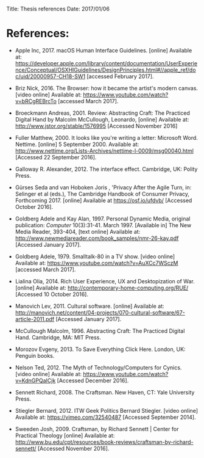Title: Thesis references
Date: 2017/01/06

# References:

<!--
EXAMPLE BOOK

Author, Initials., Year. Title of book. Edition. (only include this if not the first edition) Place of publication (this must be a town or city, not a country): Publisher.


EXAMPLE WEB

NHS Evidence, 2003. National Library of Guidelines. [online] Available at: <http://www.library.nhs.uk/guidelinesFinder> [Accessed 10 October 2009].


EXAMPLE JOURNAL OR MAGAZINE

Authors, Initials., Year. Title of article. Full Title of Journal or Magazine, [online] Available at: web address (quote the exact URL for the article) [Accessed date].

Kipper, D., 2008. Japan's new dawn. Popular Science and Technology, [online] Available at: <http://www.popsci.com/popsci37b144110vgn/html> [Accessed 22 June 2009].

EXAMPLE VIDEO

Mrgeorged, 2009. Top Gear The Stig revealed Full. [video online] Available at: <http://www.youtube.com/watch#!v=eTapK5dRaw4> [Accessed 23 June 2009].

EXAMPLE MAILINGLIST

Author, Initial., Year. Subject line, Title of Mailing List. [online] date of message. Available at: include web site address/URL (Uniform Resource Locator) [Accessed date].

Murrey, T., 2009. Sharing good practice, Forum for International Students. [online] 23 June 2009. Available at: <http://www.internationalstudentforum.com> [Accessed 23 June 2009].

-->

* Apple Inc, 2017. macOS Human Interface Guidelines. [online] Available at: <https://developer.apple.com/library/content/documentation/UserExperience/Conceptual/OSXHIGuidelines/DesignPrinciples.html#//apple_ref/doc/uid/20000957-CH18-SW1> [accessed February 2017].

* Briz Nick, 2016. The Browser: how it became the artist's modern canvas. [video online] Available at: <https://www.youtube.com/watch?v=bRCgREBrcTo> [accessed March 2017].

* Broeckmann Andreas, 2001. Review: Abstracting Craft: The Practiced Digital Hand by Malcolm McCullough, Leonardo, [online] Available at: <http://www.jstor.org/stable/1576995> [Accessed November 2016]

* Fuller Matthew, 2000. It looks like you're writing a letter: Microsoft Word. Nettime. [online] 5 September 2000. Available at: <http://www.nettime.org/Lists-Archives/nettime-l-0009/msg00040.html> [Accessed 22 September 2016].

* Galloway R. Alexander, 2012. The interface effect. Cambridge, UK: Polity Press.

* Gürses Seda and van Hoboken Joris , 'Privacy After the Agile Turn, in: Selinger et al (eds.), The Cambridge Handbook of Consumer Privacy, Forthcoming 2017. [online] Available at <https://osf.io/ufdvb/> [Accessed October 2016].

* Goldberg Adele and Kay Alan, 1997. Personal Dynamic Media, original publication: *Computer* 10(3):31-41. March 1997. [Available in] The New Media Reader, 393-404, [text online] Available at: <http://www.newmediareader.com/book_samples/nmr-26-kay.pdf> [Accessed January 2017].

* Goldberg Adele, 1979. Smalltalk-80 in a TV show. [video online] Available at: <https://www.youtube.com/watch?v=AuXCc7WSczM> [accessed March 2017].

* Lialina Olia, 2014. Rich User Experience, UX and Desktopization of War. [online] Available at: <http://contemporary-home-computing.org/RUE/> [Accessed 10 October 2016].

* Manovich Lev, 2011. Cultural software. [online] Available at: <http://manovich.net/content/04-projects/070-cultural-software/67-article-2011.pdf> [Accessed January 2017].

* McCullough Malcolm, 1996. Abstracting Craft: The Practiced Digital Hand. Cambridge, MA: MIT Press.

* Morozov Evgeny, 2013. To Save Everything Click Here. London, UK: Penguin books.

- Nelson Ted, 2012. The Myth of Technology/Computers for Cynics. [video online] Available at: <https://www.youtube.com/watch?v=KdnGPQaICjk> [Accessed December 2016].

* Sennett Richard, 2008. The Craftsman. New Haven, CT: Yale University Press.

* Stiegler Bernard, 2012. ITW Geek Politics Bernard Stiegler. [video online] Available at: <https://vimeo.com/32540487> [Accessed September 2014].

* Sweeden Josh, 2009. Craftsman, by Richard Sennett | Center for Practical Theology [online] Available at: <http://www.bu.edu/cpt/resources/book-reviews/craftsman-by-richard-sennett/> [Accessed November 2016].
